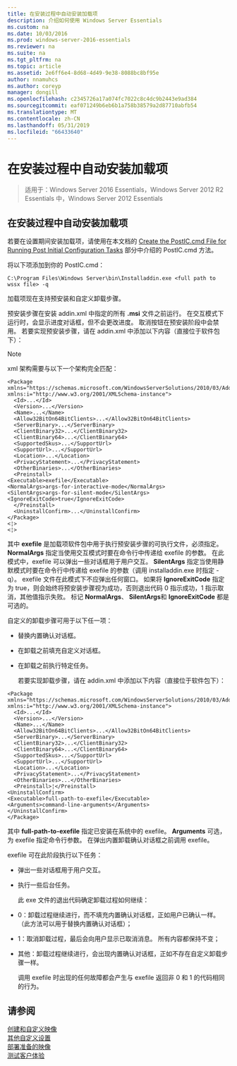 ```yaml
---
title: 在安装过程中自动安装加载项
description: 介绍如何使用 Windows Server Essentials
ms.custom: na
ms.date: 10/03/2016
ms.prod: windows-server-2016-essentials
ms.reviewer: na
ms.suite: na
ms.tgt_pltfrm: na
ms.topic: article
ms.assetid: 2e6ff6e4-8d68-4d49-9e38-8088bc8bf95e
author: nnamuhcs
ms.author: coreyp
manager: dongill
ms.openlocfilehash: c2345726a17a074fc7022c8c4dc9b2443e9ad384
ms.sourcegitcommit: eaf071249b6eb6b1a758b38579a2d87710abfb54
ms.translationtype: MT
ms.contentlocale: zh-CN
ms.lasthandoff: 05/31/2019
ms.locfileid: "66433640"
---
```

# <a name="automate-installation-of-add-ins-during-setup"></a>在安装过程中自动安装加载项

>适用于：Windows Server 2016 Essentials，Windows Server 2012 R2 Essentials 中，Windows Server 2012 Essentials

##  <a name="BKMK_AddIns"></a> 在安装过程中自动安装加载项  
 若要在设置期间安装加载项，请使用在本文档的 [Create the PostIC.cmd File for Running Post Initial Configuration Tasks](Create-the-PostIC.cmd-File-for-Running-Post-Initial-Configuration-Tasks.md) 部分中介绍的 PostIC.cmd 方法。  
  
 将以下项添加到你的 PostIC.cmd：  
  
```  
C:\Program Files\Windows Server\bin\Installaddin.exe <full path to wssx file> -q  
```  
  
 加载项现在支持预安装和自定义卸载步骤。  
  
 预安装步骤在安装 addin.xml 中指定的所有 **.msi** 文件之前运行。 在交互模式下运行时，会显示进度对话框，但不会更改进度。 取消按钮在预安装阶段中会禁用。 若要实现预安装步骤，请在 addin.xml 中添加以下内容（直接位于软件包下）：  
  
> [!NOTE]
>  xml 架构需要与以下一个架构完全匹配：  
  
```  
<Package xmlns="https://schemas.microsoft.com/WindowsServerSolutions/2010/03/Addins" xmlns:i="http://www.w3.org/2001/XMLSchema-instance">  
  <Id>...</Id>  
  <Version>...</Version>  
  <Name>...</Name>  
  <Allow32BitOn64BitClients>...</Allow32BitOn64BitClients>  
  <ServerBinary>...</ServerBinary>  
  <ClientBinary32>...</ClientBinary32>  
  <ClientBinary64>...</ClientBinary64>  
  <SupportedSkus>...</SupportUrl>    
  <SupportUrl>...</SupportUrl>  
  <Location>...</Location>    
  <PrivacyStatement>...</PrivacyStatement>  
  <OtherBinaries>...</OtherBinaries>   
  <Preinstall>  
<Executable>exefile</Executable>  
<NormalArgs>args-for-interactive-mode</NormalArgs>  
<SilentArgs>args-for-silent-mode</SilentArgs>  
<IgnoreExitCode>true</IgnoreExitCode>  
  </Preinstall>  
  <UninstallConfirm>...</UninstallConfirm>      
</Package>  
<¦>  
<¦>  
```  
  
 其中 **exefile** 是加载项软件包中用于执行预安装步骤的可执行文件，必须指定。 **NormalArgs** 指定当使用交互模式时要在命令行中传递给 exefile 的参数。 在此模式中，exefile 可以弹出一些对话框用于用户交互。 **SilentArgs** 指定当使用静默模式时要在命令行中传递给 exefile 的参数（调用 installaddin.exe 时指定 -q）。 exefile 文件在此模式下不应弹出任何窗口。 如果将 **IgnoreExitCode** 指定为 true，则会始终将预安装步骤视为成功，否则退出代码 0 指示成功，1 指示取消，其他值指示失败。 标记 **NormalArgs**、 **SilentArgs**和 **IgnoreExitCode** 都是可选的。  
  
 自定义的卸载步骤可用于以下任一项：  
  
- 替换内置确认对话框。  
  
- 在卸载之前填充自定义对话框。  
  
- 在卸载之前执行特定任务。  
  
  若要实现卸载步骤，请在 addin.xml 中添加以下内容（直接位于软件包下）：  
  
```  
<Package xmlns="https://schemas.microsoft.com/WindowsServerSolutions/2010/03/Addins" xmlns:i="http://www.w3.org/2001/XMLSchema-instance">  
  <Id>...</Id>  
  <Version>...</Version>  
  <Name>...</Name>  
  <Allow32BitOn64BitClients>...</Allow32BitOn64BitClients>  
  <ServerBinary>...</ServerBinary>  
  <ClientBinary32>...</ClientBinary32>  
  <ClientBinary64>...</ClientBinary64>  
  <SupportedSkus>...</SupportUrl>    
  <SupportUrl>...</SupportUrl>  
  <Location>...</Location>    
  <PrivacyStatement>...</PrivacyStatement>  
  <OtherBinaries>...</OtherBinaries>   
  <Preinstall>¦</Preinstall>  
<UninstallConfirm>  
<Executable>full-path-to-exefile</Executable>  
<Arguments>command-line-arguments</Arguments>  
</UninstallConfirm>  
</Package>  
```  
  
 其中 **full-path-to-exefile** 指定已安装在系统中的 exefile。 **Arguments** 可选，为 exefile 指定命令行参数。 在弹出内置卸载确认对话框之前调用 exefile。  
  
 exefile 可在此阶段执行以下任务：  
  
- 弹出一些对话框用于用户交互。  
  
- 执行一些后台任务。  
  
  此 exe 文件的退出代码确定卸载过程如何继续：  
  
- 0：卸载过程继续进行，而不填充内置确认对话框，正如用户已确认一样。 （此方法可以用于替换内置确认对话框）；  
  
- 1：取消卸载过程，最后会向用户显示已取消消息。 所有内容都保持不变；  
  
- 其他：卸载过程继续进行，会出现内置确认对话框，正如不存在自定义卸载步骤一样。  
  
  调用 exefile 时出现的任何故障都会产生与 exefile 返回非 0 和 1 的代码相同的行为。  
  
## <a name="see-also"></a>请参阅  
 [创建和自定义映像](Creating-and-Customizing-the-Image.md)   
 [其他自定义设置](Additional-Customizations.md)   
 [部署准备的映像](Preparing-the-Image-for-Deployment.md)   
 [测试客户体验](Testing-the-Customer-Experience.md)
